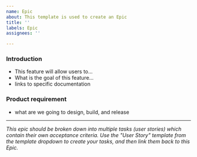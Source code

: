 ```yaml
---
name: Epic
about: This template is used to create an Epic 
title: ''
labels: Epic
assignees: ''

---
```


### Introduction
- This feature will allow users to…
- What is the goal of this feature…
- links to specific documentation

### Product requirement
- what are we going to design, build, and release

---

_This epic should be broken down into multiple tasks (user stories) which contain their own acceptance criteria. Use the "User Story" template from the template dropdown to create your tasks, and then link them back to this Epic._
